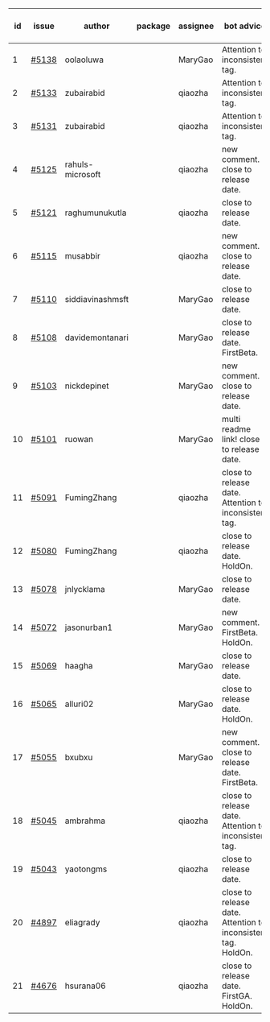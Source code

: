 | id | issue | author | package | assignee | bot advice | created date of issue | target release date | date from target |
| ------ | ------ | ------ | ------ | ------ | ------ | ------ | ------ | :-----: |
| 1 | [#5138](https://github.com/Azure/sdk-release-request/issues/5138) | oolaoluwa |  | MaryGao | Attention to inconsistent tag. | 04-16 | 05-24 |  |
| 2 | [#5133](https://github.com/Azure/sdk-release-request/issues/5133) | zubairabid |  | qiaozha | Attention to inconsistent tag. | 04-12 | 05-24 |  |
| 3 | [#5131](https://github.com/Azure/sdk-release-request/issues/5131) | zubairabid |  | qiaozha | Attention to inconsistent tag. | 04-12 | 05-24 |  |
| 4 | [#5125](https://github.com/Azure/sdk-release-request/issues/5125) | rahuls-microsoft |  | qiaozha | new comment. close to release date. | 04-11 | 04-26 | 2 |
| 5 | [#5121](https://github.com/Azure/sdk-release-request/issues/5121) | raghumunukutla |  | qiaozha | close to release date. | 04-11 | 04-26 | 2 |
| 6 | [#5115](https://github.com/Azure/sdk-release-request/issues/5115) | musabbir |  | qiaozha | new comment. close to release date. | 04-08 | 04-26 | 2 |
| 7 | [#5110](https://github.com/Azure/sdk-release-request/issues/5110) | siddiavinashmsft |  | MaryGao | close to release date. | 04-04 | 04-26 | 2 |
| 8 | [#5108](https://github.com/Azure/sdk-release-request/issues/5108) | davidemontanari |  | MaryGao | close to release date. FirstBeta. | 04-03 | 04-26 | 2 |
| 9 | [#5103](https://github.com/Azure/sdk-release-request/issues/5103) | nickdepinet |  | MaryGao | new comment. close to release date. | 04-01 | 04-26 | 2 |
| 10 | [#5101](https://github.com/Azure/sdk-release-request/issues/5101) | ruowan |  | MaryGao | multi readme link! close to release date. | 04-01 | 04-26 | 2 |
| 11 | [#5091](https://github.com/Azure/sdk-release-request/issues/5091) | FumingZhang |  | qiaozha | close to release date. Attention to inconsistent tag. | 03-27 | 04-26 | 2 |
| 12 | [#5080](https://github.com/Azure/sdk-release-request/issues/5080) | FumingZhang |  | qiaozha | close to release date. HoldOn. | 03-25 | 04-26 | 2 |
| 13 | [#5078](https://github.com/Azure/sdk-release-request/issues/5078) | jnlycklama |  | MaryGao | close to release date. | 03-22 | 04-26 | 2 |
| 14 | [#5072](https://github.com/Azure/sdk-release-request/issues/5072) | jasonurban1 |  | MaryGao | new comment. FirstBeta. HoldOn. | 03-22 | 05-24 |  |
| 15 | [#5069](https://github.com/Azure/sdk-release-request/issues/5069) | haagha |  | MaryGao | close to release date. | 03-21 | 04-26 | 2 |
| 16 | [#5065](https://github.com/Azure/sdk-release-request/issues/5065) | alluri02 |  | MaryGao | close to release date. HoldOn. | 03-20 | 04-26 | 2 |
| 17 | [#5055](https://github.com/Azure/sdk-release-request/issues/5055) | bxubxu |  | MaryGao | new comment. close to release date. FirstBeta. | 03-18 | 04-26 | 2 |
| 18 | [#5045](https://github.com/Azure/sdk-release-request/issues/5045) | ambrahma |  | qiaozha | close to release date. Attention to inconsistent tag. | 03-15 | 04-26 | 2 |
| 19 | [#5043](https://github.com/Azure/sdk-release-request/issues/5043) | yaotongms |  | qiaozha | close to release date. | 03-13 | 04-26 | 2 |
| 20 | [#4897](https://github.com/Azure/sdk-release-request/issues/4897) | eliagrady |  | qiaozha | close to release date. Attention to inconsistent tag. HoldOn. | 01-18 | 04-26 | 2 |
| 21 | [#4676](https://github.com/Azure/sdk-release-request/issues/4676) | hsurana06 |  | qiaozha | close to release date. FirstGA. HoldOn. | 10-23 | 04-26 | 2 |
